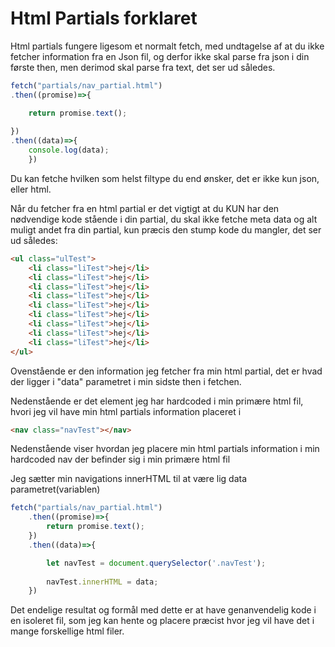 # Html Partials forklaret

Html partials fungere ligesom et normalt fetch, med undtagelse af at du ikke fetcher information fra en Json fil, og derfor ikke skal parse fra json i din første then, men derimod skal parse fra text, det ser ud således.

```javascript
fetch("partials/nav_partial.html")
.then((promise)=>{

	return promise.text();
	
})
.then((data)=>{
	console.log(data);
	})
```
Du kan fetche hvilken som helst filtype du end ønsker, det er ikke kun json, eller html.

Når du fetcher fra en html partial er det vigtigt at du KUN har den nødvendige kode stående i din partial, du skal ikke fetche meta data og alt muligt andet fra din partial, kun præcis den stump kode du mangler, det ser ud således:

```html
<ul class="ulTest">
	<li class="liTest">hej</li>
	<li class="liTest">hej</li>
	<li class="liTest">hej</li>
	<li class="liTest">hej</li>
	<li class="liTest">hej</li>
	<li class="liTest">hej</li>
	<li class="liTest">hej</li>
	<li class="liTest">hej</li>
	<li class="liTest">hej</li>
</ul>
```
Ovenstående er den information jeg fetcher fra min html partial, det er hvad der ligger i "data" parametret i min sidste then i fetchen.

Nedenstående er det element jeg har hardcoded i min primære html fil, hvori jeg vil have min html partials information placeret i

```html
<nav class="navTest"></nav>
```

Nedenstående viser hvordan jeg placere min html partials information i min hardcoded nav der befinder sig i min primære html fil

Jeg sætter min navigations innerHTML til at være lig data parametret(variablen)

```javascript
fetch("partials/nav_partial.html")
	.then((promise)=>{
		return promise.text();
	})
	.then((data)=>{

		let navTest = document.querySelector('.navTest');
	
		navTest.innerHTML = data;
	})
```

Det endelige resultat og formål med dette er at have genanvendelig kode i en isoleret fil, som jeg kan hente og placere præcist hvor jeg vil have det i mange forskellige html filer.
